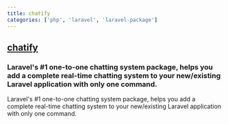 ```yaml
---
title: chatify
categories: ['php', 'laravel', 'laravel-package']
---
```

## [chatify](https://github.com/munafio/chatify)

### Laravel's #1 one-to-one chatting system package, helps you add a complete real-time chatting system to your new/existing Laravel application with only one command.


Laravel's #1 one-to-one chatting system package, helps you add a complete real-time chatting system to your new/existing Laravel application with only one command.
